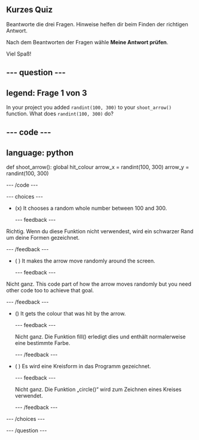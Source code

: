 ## Kurzes Quiz

Beantworte die drei Fragen. Hinweise helfen dir beim Finden der richtigen Antwort.

Nach dem Beantworten der Fragen wähle **Meine Antwort prüfen**.

Viel Spaß!

--- question ---
---
legend: Frage 1 von 3
---
In your project you added `randint(100, 300)` to your `shoot_arrow()` function. What does `randint(100, 300)` do?

--- code ---
---
language: python
---

def shoot_arrow(): global hit_colour arrow_x = randint(100, 300) arrow_y = randint(100, 300)

--- /code ---

--- choices ---

- (x) It chooses a random whole number between 100 and 300.

  --- feedback ---

Richtig. Wenn du diese Funktion nicht verwendest, wird ein schwarzer Rand um deine Formen gezeichnet.

  --- /feedback ---

- ( ) It makes the arrow move randomly around the screen.

  --- feedback ---

Nicht ganz. This code part of how the arrow moves randomly but you need other code too to achieve that goal.

  --- /feedback ---

- () It gets the colour that was hit by the arrow.

  --- feedback ---

  Nicht ganz. Die Funktion fill() erledigt dies und enthält normalerweise eine bestimmte Farbe.

  --- /feedback ---

- ( ) Es wird eine Kreisform in das Programm gezeichnet.

  --- feedback ---

  Nicht ganz. Die Funktion „circle()“ wird zum Zeichnen eines Kreises verwendet.

  --- /feedback ---

--- /choices ---

--- /question ---
